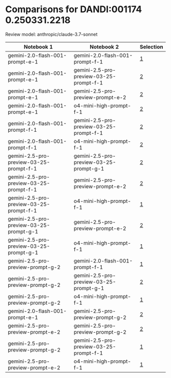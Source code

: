 # Comparisons for DANDI:001174 0.250331.2218

Review model: anthropic/claude-3.7-sonnet

| Notebook 1 | Notebook 2 | Selection |
|------------|------------|----------|
| gemini-2.0-flash-001-prompt-e-1 | gemini-2.0-flash-001-prompt-f-1 | [1](gemini-2.0-flash-001-prompt-e-1/comparisons/gemini-2.0-flash-001-prompt-f-1/comparison_thinking.md) |
| gemini-2.0-flash-001-prompt-e-1 | gemini-2.5-pro-preview-03-25-prompt-f-1 | [2](gemini-2.0-flash-001-prompt-e-1/comparisons/gemini-2.5-pro-preview-03-25-prompt-f-1/comparison_thinking.md) |
| gemini-2.0-flash-001-prompt-e-1 | gemini-2.5-pro-preview-prompt-e-2 | [2](gemini-2.0-flash-001-prompt-e-1/comparisons/gemini-2.5-pro-preview-prompt-e-2/comparison_thinking.md) |
| gemini-2.0-flash-001-prompt-e-1 | o4-mini-high-prompt-f-1 | [2](gemini-2.0-flash-001-prompt-e-1/comparisons/o4-mini-high-prompt-f-1/comparison_thinking.md) |
| gemini-2.0-flash-001-prompt-f-1 | gemini-2.5-pro-preview-03-25-prompt-f-1 | [2](gemini-2.0-flash-001-prompt-f-1/comparisons/gemini-2.5-pro-preview-03-25-prompt-f-1/comparison_thinking.md) |
| gemini-2.0-flash-001-prompt-f-1 | o4-mini-high-prompt-f-1 | [2](gemini-2.0-flash-001-prompt-f-1/comparisons/o4-mini-high-prompt-f-1/comparison_thinking.md) |
| gemini-2.5-pro-preview-03-25-prompt-f-1 | gemini-2.5-pro-preview-03-25-prompt-g-1 | [2](gemini-2.5-pro-preview-03-25-prompt-f-1/comparisons/gemini-2.5-pro-preview-03-25-prompt-g-1/comparison_thinking.md) |
| gemini-2.5-pro-preview-03-25-prompt-f-1 | gemini-2.5-pro-preview-prompt-e-2 | [2](gemini-2.5-pro-preview-03-25-prompt-f-1/comparisons/gemini-2.5-pro-preview-prompt-e-2/comparison_thinking.md) |
| gemini-2.5-pro-preview-03-25-prompt-f-1 | o4-mini-high-prompt-f-1 | [1](gemini-2.5-pro-preview-03-25-prompt-f-1/comparisons/o4-mini-high-prompt-f-1/comparison_thinking.md) |
| gemini-2.5-pro-preview-03-25-prompt-g-1 | gemini-2.5-pro-preview-prompt-e-2 | [2](gemini-2.5-pro-preview-03-25-prompt-g-1/comparisons/gemini-2.5-pro-preview-prompt-e-2/comparison_thinking.md) |
| gemini-2.5-pro-preview-03-25-prompt-g-1 | o4-mini-high-prompt-f-1 | [1](gemini-2.5-pro-preview-03-25-prompt-g-1/comparisons/o4-mini-high-prompt-f-1/comparison_thinking.md) |
| gemini-2.5-pro-preview-prompt-g-2 | gemini-2.0-flash-001-prompt-f-1 | [1](gemini-2.5-pro-preview-prompt-g-2/comparisons/gemini-2.0-flash-001-prompt-f-1/comparison_thinking.md) |
| gemini-2.5-pro-preview-prompt-g-2 | gemini-2.5-pro-preview-03-25-prompt-g-1 | [2](gemini-2.5-pro-preview-prompt-g-2/comparisons/gemini-2.5-pro-preview-03-25-prompt-g-1/comparison_thinking.md) |
| gemini-2.5-pro-preview-prompt-g-2 | o4-mini-high-prompt-f-1 | [1](gemini-2.5-pro-preview-prompt-g-2/comparisons/o4-mini-high-prompt-f-1/comparison_thinking.md) |
| gemini-2.0-flash-001-prompt-e-1 | gemini-2.5-pro-preview-prompt-g-2 | [2](gemini-2.0-flash-001-prompt-e-1/comparisons/gemini-2.5-pro-preview-prompt-g-2/comparison_thinking.md) |
| gemini-2.5-pro-preview-prompt-e-2 | gemini-2.5-pro-preview-prompt-g-2 | [2](gemini-2.5-pro-preview-prompt-e-2/comparisons/gemini-2.5-pro-preview-prompt-g-2/comparison_thinking.md) |
| gemini-2.5-pro-preview-prompt-g-2 | gemini-2.5-pro-preview-03-25-prompt-f-1 | [1](gemini-2.5-pro-preview-prompt-g-2/comparisons/gemini-2.5-pro-preview-03-25-prompt-f-1/comparison_thinking.md) |
| gemini-2.5-pro-preview-prompt-e-2 | o4-mini-high-prompt-f-1 | [1](gemini-2.5-pro-preview-prompt-e-2/comparisons/o4-mini-high-prompt-f-1/comparison_thinking.md) |
